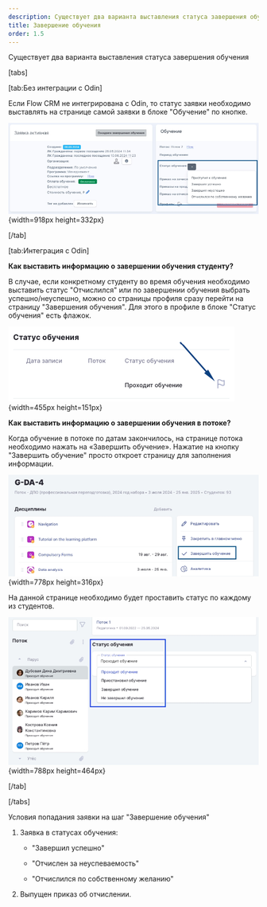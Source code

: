 ```yaml
---
description: Существует два варианта выставления статуса завершения обучения
title: Завершение обучения
order: 1.5
---
```


Существует два варианта выставления статуса завершения обучения

[tabs]

[tab:Без интеграции с Odin]

Если Flow CRM не интегрирована с Odin, то статус заявки необходимо выставлять на странице самой заявки в блоке "Обучение" по кнопке.

![](./zavershenie-obucheniya.jpeg){width=918px height=332px}

[/tab]

[tab:Интеграция с Odin]

**Как выставить информацию о завершении обучения студенту?**

В случае, если конкретному студенту во время обучения необходимо выставить статус "Отчислился" или по завершении обучения выбрать успешно/неуспешно, можно со страницы профиля сразу перейти на страницу "Завершения обучения". Для этого в профиле в блоке "Статус обучения" есть флажок.

![](./zavershenie-obucheniya.png){width=455px height=151px}

**Как выставить информацию о завершении обучения в потоке?**

Когда обучение в потоке по датам закончилось, на странице потока необходимо нажать на «Завершить обучение». Нажатие на кнопку "Завершить обучение" просто откроет страницу для заполнения информации.

![](./zavershenie-obucheniya-3.jpeg){width=778px height=316px}

На данной странице необходимо будет проставить статус по каждому из студентов.

![](./zavershenie-obucheniya-2.jpeg){width=788px height=464px}



[/tab]

[/tabs]

Условия попадания заявки на шаг "Завершение обучения"

1. Заявка в статусах обучения:

   -  "Завершил успешно"

   -  "Отчислен за неуспеваемость"

   -  "Отчислился по собственному желанию"

2. Выпущен приказ об отчислении.